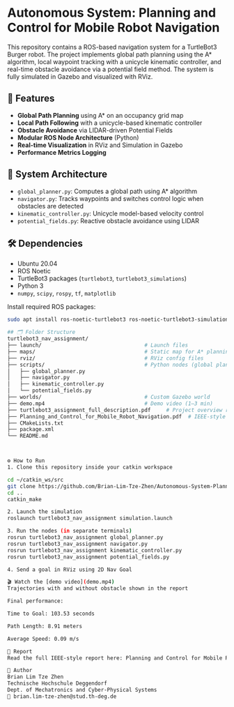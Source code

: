 # Autonomous System: Planning and Control for Mobile Robot Navigation

This repository contains a ROS-based navigation system for a TurtleBot3 Burger robot. The project implements global path planning using the A* algorithm, local waypoint tracking with a unicycle kinematic controller, and real-time obstacle avoidance via a potential field method. The system is fully simulated in Gazebo and visualized with RViz.

## 🚀 Features

- **Global Path Planning** using A* on an occupancy grid map
- **Local Path Following** with a unicycle-based kinematic controller
- **Obstacle Avoidance** via LIDAR-driven Potential Fields
- **Modular ROS Node Architecture** (Python)
- **Real-time Visualization** in RViz and Simulation in Gazebo
- **Performance Metrics Logging**

## 🧠 System Architecture

- `global_planner.py`: Computes a global path using A* algorithm
- `navigator.py`: Tracks waypoints and switches control logic when obstacles are detected
- `kinematic_controller.py`: Unicycle model-based velocity control
- `potential_fields.py`: Reactive obstacle avoidance using LIDAR

## 🛠️ Dependencies

- Ubuntu 20.04  
- ROS Noetic  
- TurtleBot3 packages (`turtlebot3`, `turtlebot3_simulations`)  
- Python 3  
- `numpy`, `scipy`, `rospy`, `tf`, `matplotlib`  

Install required ROS packages:
```bash
sudo apt install ros-noetic-turtlebot3 ros-noetic-turtlebot3-simulations

## 🗂️ Folder Structure
turtlebot3_nav_assignment/
├── launch/                                 # Launch files
├── maps/                                   # Static map for A* planning
├── rviz/                                   # RViz config files
├── scripts/                                # Python nodes (global planner, navigator, etc.)
│   ├── global_planner.py
│   ├── navigator.py
│   ├── kinematic_controller.py
│   └── potential_fields.py
├── worlds/                                 # Custom Gazebo world
├── demo.mp4                                # Demo video (1–3 min)
├── turtlebot3_assignment_full_description.pdf     # Project overview report
├── Planning_and_Control_for_Mobile_Robot_Navigation.pdf  # IEEE-style report
├── CMakeLists.txt
├── package.xml
└── README.md



⚙️ How to Run
1. Clone this repository inside your catkin workspace

cd ~/catkin_ws/src
git clone https://github.com/Brian-Lim-Tze-Zhen/Autonomous-System-Planning-and-Control-for-Mobile-Robot-Navigation.git
cd ..
catkin_make

2. Launch the simulation
roslaunch turtlebot3_nav_assignment simulation.launch

3. Run the nodes (in separate terminals)
rosrun turtlebot3_nav_assignment global_planner.py
rosrun turtlebot3_nav_assignment navigator.py
rosrun turtlebot3_nav_assignment kinematic_controller.py
rosrun turtlebot3_nav_assignment potential_fields.py

4. Send a goal in RViz using 2D Nav Goal

🎬 Watch the [demo video](demo.mp4)
Trajectories with and without obstacle shown in the report

Final performance:

Time to Goal: 103.53 seconds

Path Length: 8.91 meters

Average Speed: 0.09 m/s

📄 Report
Read the full IEEE-style report here: Planning and Control for Mobile Robot Navigation.pdf

👤 Author
Brian Lim Tze Zhen
Technische Hochschule Deggendorf
Dept. of Mechatronics and Cyber-Physical Systems
📧 brian.lim-tze-zhen@stud.th-deg.de




